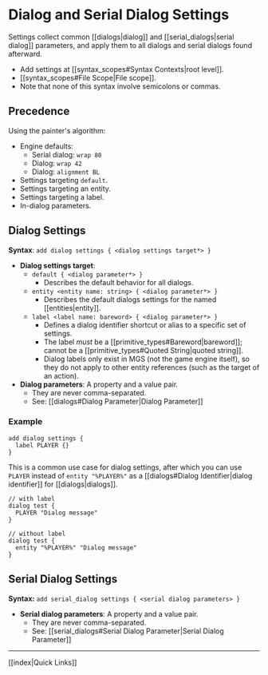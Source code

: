 # Dialog and Serial Dialog Settings

 Settings collect common [[dialogs|dialog]] and [[serial_dialogs|serial dialog]] parameters, and apply them to all dialogs and serial dialogs found afterward.
 
- Add settings at [[syntax_scopes#Syntax Contexts|root level]].
- [[syntax_scopes#File Scope|File scope]].
- Note that none of this syntax involve semicolons or commas.

## Precedence

Using the painter's algorithm:

- Engine defaults:
	- Serial dialog: `wrap 80`
	- Dialog: `wrap 42`
	- Dialog: `alignment BL`
- Settings targeting `default`.
- Settings targeting an entity.
- Settings targeting a label.
- In-dialog parameters.

## Dialog Settings

**Syntax**: `add dialog settings { <dialog settings target*> }`

- **Dialog settings target**:
	- `default { <dialog parameter*> }`
		- Describes the default behavior for all dialogs.
	- `entity <entity name: string> { <dialog parameter*> }`
		- Describes the default dialogs settings for the named [[entities|entity]].
	- `label <label name: bareword> { <dialog parameter*> }`
		- Defines a dialog identifier shortcut or alias to a specific set of settings.
		- The label *must* be a [[primitive_types#Bareword|bareword]]; cannot be a  [[primitive_types#Quoted String|quoted string]].
		- Dialog labels only exist in MGS (not the game engine itself), so they do not apply to other entity references (such as the target of an action).
- **Dialog parameters**: A property and a value pair.
	- They are never comma-separated.
	- See: [[dialogs#Dialog Parameter|Dialog Parameter]]

### Example

```mgs{2}
add dialog settings {
  label PLAYER {}
}
```

This is a common use case for dialog settings, after which you can use `PLAYER` instead of `entity "%PLAYER%"` as a [[dialogs#Dialog Identifier|dialog identifier]] for [[dialogs|dialogs]].

```mgs{3,8}
// with label
dialog test {
  PLAYER "Dialog message"
}

// without label
dialog test {
  entity "%PLAYER%" "Dialog message"
}
```

## Serial Dialog Settings

**Syntax:** `add serial_dialog settings { <serial dialog parameters> }`

- **Serial dialog parameters**: A property and a value pair.
	- They are never comma-separated.
	- See: [[serial_dialogs#Serial Dialog Parameter|Serial Dialog Parameter]]

---

[[index|Quick Links]]
